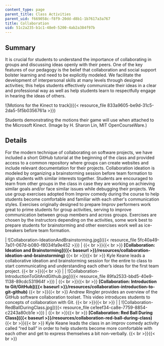 ```yaml
---
content_type: page
parent_title: Class Activities
parent_uid: f669058c-f8f9-20dd-d8b1-1b7617a3a767
title: Collaboration
uid: 51c2a235-b1c1-48e0-5200-4ab2a384f97b
---
```


Summary
-------

It is crucial for students to understand the importance of collaborating in groups and discussing ideas openly with their peers. One of the key features of our pedagogy is the belief that collaboration and social support bolster learning and need to be explicitly modeled. We facilitate the development of interpersonal skills at many levels through designed activities; this helps students effectively communicate their ideas in a clear and professional way as well as help students learn to respectfully engage in hearing the ideas of others.

![Motions for the Kinect to track]({{< resource_file 833a9605-be9d-31c5-2da5-5f5b0356761a >}})  

Students demonstrating the motions their game will use when attached to the Microsoft Kinect. (Image by H. Sharon Lin, MIT OpenCourseWare.)

Details
-------

For the modern technique of collaborating on software projects, we have included a short GitHub tutorial at the beginning of the class and provided access to a common repository where groups can create websites and include relevant documentation for their projects. Collaboration ideation is modeled by organizing a brainstorming session before team formation to align students with similar interests together. Students are encouraged to learn from other groups in the class in case they are working on achieving similar goals and/or face similar issues while debugging their projects. We use group exercises adopted from Improv comedy during the course to help students become comfortable and familiar with each other's communication styles. Exercises originally designed to prepare Improv performers work great to prime students for group activities, serving to improve communication between group members and across groups. Exercises are chosen by the instructors depending on the activities, some work best to prepare students for brainstorming and other exercises work well as ice-breakers before team formation.

| ![Collaboration-IdeationAndBrainstorming.jpg]({{< resource_file 5fc40a49-7a01-067d-b080-f8034fa9e452 >}}) |  {{< br >}}{{< br >}}  **[Collaboration: Ideation and Brainstorming]({{< baseurl >}}/resources/collaboration-ideation-and-brainstorming)** {{< br >}}{{< br >}} Kyle Keane leads a collaborative ideation and brainstorming session for the entire to class to start communicating and understanding each other’s ideas for the first team project.   {{< br >}}{{< br >}}  |
| ![Collaboration-IntroductionToGitAndGithub.jpg]({{< resource_file 89fa2533-bbd5-40e9-1138-89cdc531964f >}}) |  {{< br >}}{{< br >}} ﻿**[Collaboration: Introduction to Git/GitHub]({{< baseurl >}}/resources/collaboration-introduction-to-git-github)** {{< br >}}{{< br >}} Andrew Ringler provides an overview of the GitHub software collaboration toolset. This video introduces students to concepts of collaboration with Git.   {{< br >}}{{< br >}}  |
| ![Collaboration-RedBallDuringClass.jpg]({{< resource_file ce1eef34-ca8e-7759-8854-c2243a80cb1e >}}) |  {{< br >}}{{< br >}} ﻿**[Collaboration: Red Ball During Class]({{< baseurl >}}/resources/collaboration-red-ball-during-class)** {{< br >}}{{< br >}} Kyle Keane leads the class in an improv comedy activity called “red ball” in order to help students become more comfortable with each other and get to express themselves a bit non-verbally.   {{< br >}}{{< br >}}